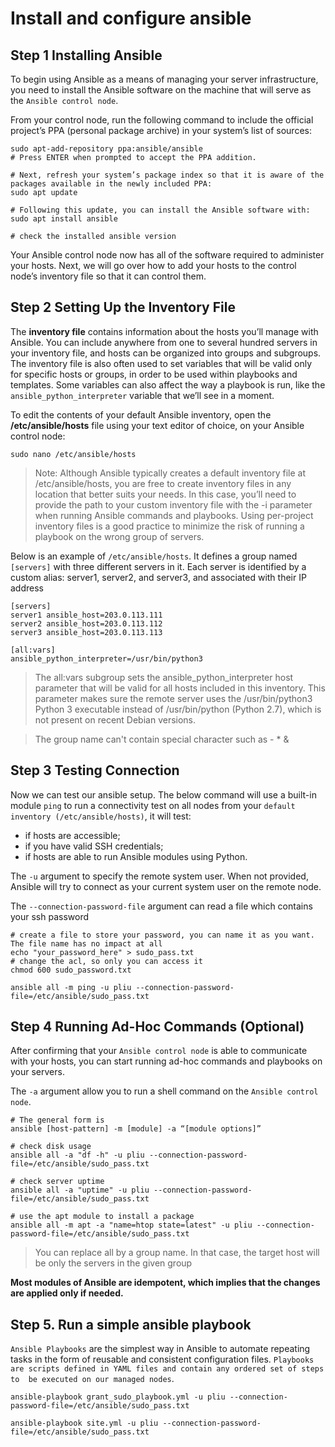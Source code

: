 # Install and configure ansible

## Step 1  Installing Ansible

To begin using Ansible as a means of managing your server infrastructure, you need to install the Ansible software 
on the machine that will serve as the `Ansible control node`.

From your control node, run the following command to include the official project’s PPA (personal package archive) in
your system’s list of sources:

```shell
sudo apt-add-repository ppa:ansible/ansible
# Press ENTER when prompted to accept the PPA addition.

# Next, refresh your system’s package index so that it is aware of the packages available in the newly included PPA:
sudo apt update

# Following this update, you can install the Ansible software with:
sudo apt install ansible

# check the installed ansible version
```


Your Ansible control node now has all of the software required to administer your hosts. Next, we will go over how 
to add your hosts to the control node’s inventory file so that it can control them.

## Step 2  Setting Up the Inventory File

The **inventory file** contains information about the hosts you’ll manage with Ansible. You can include 
anywhere from one to several hundred servers in your inventory file, and hosts can be organized into groups and 
subgroups. The inventory file is also often used to set variables that will be valid only for specific hosts or 
groups, in order to be used within playbooks and templates. Some variables can also affect the way a playbook is run, 
like the `ansible_python_interpreter` variable that we’ll see in a moment.

To edit the contents of your default Ansible inventory, open the **/etc/ansible/hosts** file using your text 
editor of choice, on your Ansible control node:
```shell
sudo nano /etc/ansible/hosts
```

> Note: Although Ansible typically creates a default inventory file at /etc/ansible/hosts, you are free to create 
inventory files in any location that better suits your needs. In this case, you’ll need to provide the path to 
your custom inventory file with the -i parameter when running Ansible commands and playbooks. Using per-project 
> inventory files is a good practice to minimize the risk of running a playbook on the wrong group of servers.

Below is an example of `/etc/ansible/hosts`. It defines a group named `[servers]` with three different servers 
in it. Each server is identified by a custom alias: server1, server2, and server3, and associated with their IP address


```text
[servers]
server1 ansible_host=203.0.113.111
server2 ansible_host=203.0.113.112
server3 ansible_host=203.0.113.113

[all:vars]
ansible_python_interpreter=/usr/bin/python3
```

> The all:vars subgroup sets the ansible_python_interpreter host parameter that will be valid for all hosts included 
  in this inventory. This parameter makes sure the remote server uses the /usr/bin/python3 Python 3 executable 
  instead of /usr/bin/python (Python 2.7), which is not present on recent Debian versions.

> The group name can't contain special character such as - * &


## Step 3  Testing Connection

Now we can test our ansible setup. The below command will use a built-in module `ping` to run a connectivity test on 
all nodes from your `default inventory (/etc/ansible/hosts)`, it will test:

- if hosts are accessible;
- if you have valid SSH credentials;
- if hosts are able to run Ansible modules using Python.


The `-u` argument to specify the remote system user. When not provided, Ansible will try to connect as your current 
system user on the remote node.

The `--connection-password-file` argument can read a file which contains your ssh password

```shell
# create a file to store your password, you can name it as you want. The file name has no impact at all
echo "your_password_here" > sudo_pass.txt
# change the acl, so only you can access it
chmod 600 sudo_password.txt

ansible all -m ping -u pliu --connection-password-file=/etc/ansible/sudo_pass.txt
```


## Step 4  Running Ad-Hoc Commands (Optional)

After confirming that your `Ansible control node` is able to communicate with your hosts, you can start running ad-hoc commands and playbooks on your servers.

The `-a` argument allow you to run a shell command on the  `Ansible control node`.

```shell
# The general form is
ansible [host-pattern] -m [module] -a “[module options]”

# check disk usage
ansible all -a "df -h" -u pliu --connection-password-file=/etc/ansible/sudo_pass.txt

# check server uptime
ansible all -a "uptime" -u pliu --connection-password-file=/etc/ansible/sudo_pass.txt

# use the apt module to install a package
ansible all -m apt -a "name=htop state=latest" -u pliu --connection-password-file=/etc/ansible/sudo_pass.txt
```

> You can replace all by a group name. In that case, the target host will be only the servers in the given group

**Most modules of Ansible are idempotent, which implies that the changes are applied only if needed.**   

## Step 5. Run a simple ansible playbook

`Ansible Playbooks` are the simplest way in Ansible to automate repeating tasks in the form of reusable and 
consistent configuration files. `Playbooks are scripts defined in YAML files and contain any ordered set of steps to 
be executed on our managed nodes`.

```shell
ansible-playbook grant_sudo_playbook.yml -u pliu --connection-password-file=/etc/ansible/sudo_pass.txt

ansible-playbook site.yml -u pliu --connection-password-file=/etc/ansible/sudo_pass.txt
```
